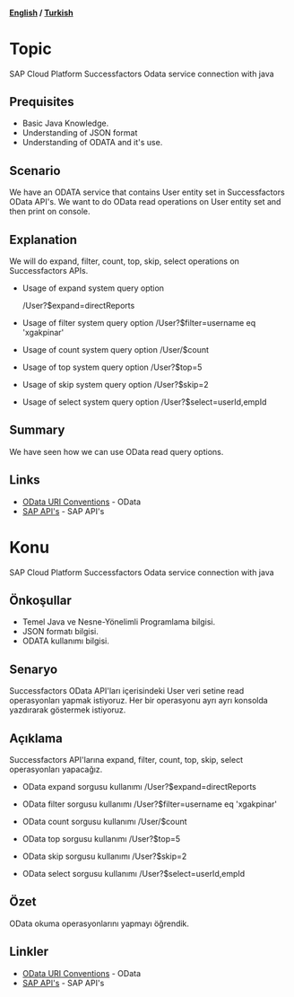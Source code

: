 #### [English](#topic) / [Turkish](#konu)
# Topic

SAP Cloud Platform Successfactors Odata service connection with java

## Prequisites

*   Basic Java Knowledge.
*   Understanding of JSON format
*   Understanding of ODATA and it's use.

## Scenario

We have an ODATA service that contains User entity set in Successfactors OData API's. We want to do OData read operations on User entity set and then print on console.

## Explanation

We will do expand, filter, count, top, skip, select operations on Successfactors APIs.

*   Usage of expand system query option

    /User?$expand=directReports

*   Usage of filter system query option
    /User?$filter=username eq 'xgakpinar'

*   Usage of count system query option
    /User/$count

*   Usage of top system query option
    /User?$top=5

*   Usage of skip system query option
    /User?$skip=2

*   Usage of select system query option
    /User?$select=userId,empId

## Summary

We have seen how we can use OData read query options.

## Links

* [OData URI Conventions](http://www.odata.org/documentation/odata-version-2-0/uri-conventions/) - OData
* [SAP API's](https://api.sap.com/) - SAP API's

# Konu

SAP Cloud Platform Successfactors Odata service connection with java

## Önkoşullar

*   Temel Java ve Nesne-Yönelimli Programlama bilgisi.
*   JSON formatı bilgisi.
*   ODATA kullanımı bilgisi.

## Senaryo

Successfactors OData API'ları içerisindeki User veri setine read operasyonları yapmak istiyoruz. Her bir operasyonu ayrı ayrı konsolda yazdırarak göstermek istiyoruz. 

## Açıklama

Successfactors API'larına expand, filter, count, top, skip, select operasyonları yapacağız. 

*   OData expand sorgusu kullanımı
    /User?$expand=directReports

*   OData filter sorgusu kullanımı
    /User?$filter=username eq 'xgakpinar'

*   OData count sorgusu kullanımı
    /User/$count

*   OData top sorgusu kullanımı
    /User?$top=5

*   OData skip sorgusu kullanımı
    /User?$skip=2

*   OData select sorgusu kullanımı
    /User?$select=userId,empId

## Özet

OData okuma operasyonlarını yapmayı öğrendik. 

## Linkler

* [OData URI Conventions](http://www.odata.org/documentation/odata-version-2-0/uri-conventions/) - OData
* [SAP API's](https://api.sap.com/) - SAP API's
